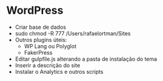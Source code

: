 # WordPress
- Criar base de dados
- sudo chmod -R 777 /Users/rafaelortman/Sites
- Outros plugins úteis:
    - WP Lang ou Polyglot
    - FakerPress
- Editar gulpfile.js alterando a pasta de instalação do tema
- Inserir a descrição do site
- Instalar o Analytics e outros scripts
